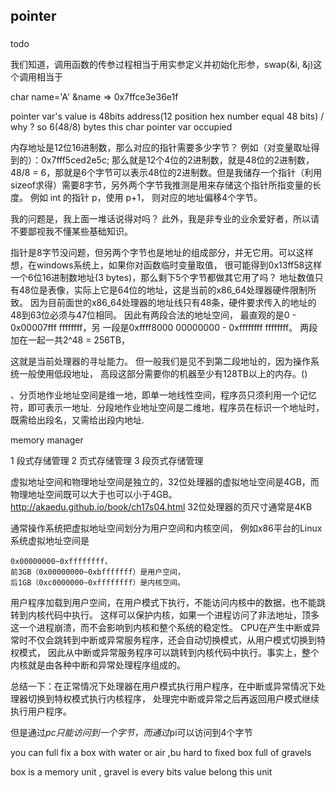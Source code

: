 ## pointer 

###  

todo 

我们知道，调用函数的传参过程相当于用实参定义并初始化形参，swap(&i, &j)这个调用相当于

char name='A'
&name => 0x7ffce3e36e1f

pointer var's value is 48bits address(12 position hex number equal 48 bits)  / why ?
so 6(48/8) bytes this char pointer var occupied 


内存地址是12位16进制数，那么对应的指针需要多少字节？
例如（对变量取址得到的）：0x7fff5ced2e5c;
那么就是12个4位的2进制数，就是48位的2进制数，48/8 = 6，那就是6个字节可以表示48位的2进制数。但是我储存一个指针（利用sizeof求得）需要8字节，另外两个字节我推测是用来存储这个指针所指变量的长度。
例如 int 的指针 p，使用 p+1， 则对应的地址偏移4个字节。
>>>
我的问题是，我上面一堆话说得对吗？
此外，我是非专业的业余爱好者，所以请不要鄙视我不懂某些基础知识。

指针是8字节没问题，但另两个字节也是地址的组成部分，并无它用。可以这样想，在windows系统上，如果你对函数临时变量取值，
很可能得到0x13ff58这样一个6位16进制数地址(3 bytes)，那么剩下5个字节都做其它用了吗？
地址数值只有48位是表像，实际上它是64位的地址，这是当前的x86_64处理器硬件限制所致。
因为目前面世的x86_64处理器的地址线只有48条，硬件要求传入的地址的48到63位必须与47位相同。
因此有两段合法的地址空间，
最直观的是0 - 0x00007fff ffffffff，另
一段是0xffff8000 00000000 - 0xffffffff ffffffff。
两段加在一起一共2^48 = 256TB，

这就是当前处理器的寻址能力。
但一般我们是见不到第二段地址的，因为操作系统一般使用低段地址，
高段这部分需要你的机器至少有128TB以上的内存。()

、分页地作业地址空间是维一地，即单一地线性空间，程序员只须利用一个记忆符，即可表示一地址. 
分段地作业地址空间是二维地，程序员在标识一个地址时，既需给出段名，又需给出段内地址.

memory manager 

1 段式存储管理
2 页式存储管理 
3 段页式存储管理  

虚拟地址空间和物理地址空间是独立的，32位处理器的虚拟地址空间是4GB，而物理地址空间既可以大于也可以小于4GB。
http://akaedu.github.io/book/ch17s04.html
32位处理器的页尺寸通常是4KB

通常操作系统把虚拟地址空间划分为用户空间和内核空间，
例如x86平台的Linux系统虚拟地址空间是 

    0x00000000~0xffffffff，
    前3GB（0x00000000~0xbfffffff）是用户空间，
    后1GB（0xc0000000~0xffffffff）是内核空间。
    
用户程序加载到用户空间，在用户模式下执行，不能访问内核中的数据，也不能跳转到内核代码中执行。
这样可以保护内核，如果一个进程访问了非法地址，顶多这一个进程崩溃，而不会影响到内核和整个系统的稳定性。
CPU在产生中断或异常时不仅会跳转到中断或异常服务程序，还会自动切换模式，从用户模式切换到特权模式，
因此从中断或异常服务程序可以跳转到内核代码中执行。事实上，整个内核就是由各种中断和异常处理程序组成的。

总结一下：在正常情况下处理器在用户模式执行用户程序，在中断或异常情况下处理器切换到特权模式执行内核程序，
处理完中断或异常之后再返回用户模式继续执行用户程序。


但是通过*pc只能访问到一个字节，而通过*pi可以访问到4个字节

you can full fix a box with water or air ,bu hard to fixed box full of gravels

box is a memory unit , gravel  is every bits value belong this unit 

